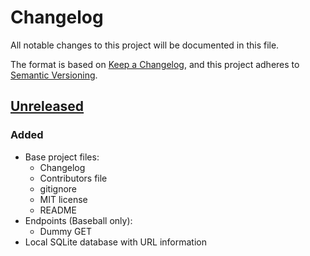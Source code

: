 # Changelog
All notable changes to this project will be documented in this file.

The format is based on [Keep a Changelog](https://keepachangelog.com/en/1.0.0/),
and this project adheres to [Semantic Versioning](https://semver.org/spec/v2.0.0.html).

## [Unreleased]
### Added
- Base project files:
  - Changelog
  - Contributors file
  - gitignore
  - MIT license
  - README
- Endpoints (Baseball only):
  - Dummy GET
- Local SQLite database with URL information

[Unreleased]: https://github.com/mtslzr/srapi/tree/develop